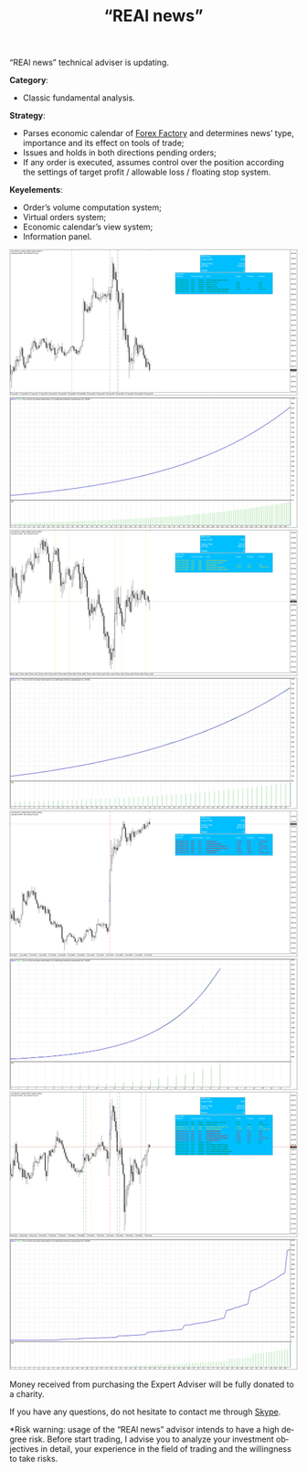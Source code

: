 ﻿---
layout: post-ea

group: News expert adviser
title: '“REAl news”'
meta: REAl news
permalink: en/ea/real_news
logo: real_news.svg

category: ea
order: 4

lang: en
ref: real_news
---

“REAl news” technical adviser is updating.


**Category**:
  - Classic fundamental analysis.

**Strategy**:
  - Parses economic calendar of <a href="https://www.forexfactory.com" target="_blank">Forex Factory</a> and determines news’ type, importance and its effect on tools of trade;
  - Issues and holds in both directions pending orders;
  - If any order is executed, assumes control over the position according the settings of target profit / allowable loss / floating stop system.

**Keyelements**:
  - Order’s volume computation system;
  - Virtual orders system;
  - Economic calendar’s view system;
  - Information panel.


<a data-fancybox="gallery" href="/img/ea/en/1. ENG - XAUUSD (Medium news).png"><img src="/img/ea/en/1. ENG - XAUUSD (Medium news).png" alt=""></a>
<a data-fancybox="gallery" href="/img/ea/en/1. ENG - XAUUSD (Medium chart).png"><img src="/img/ea/en/1. ENG - XAUUSD (Medium chart).png" alt=""></a>
<a data-fancybox="gallery" href="/img/ea/en/2. ENG - XAUUSD (High news).png"><img src="/img/ea/en/2. ENG - XAUUSD (High news).png" alt=""></a>
<a data-fancybox="gallery" href="/img/ea/en/2. ENG - XAUUSD (High chart).png"><img src="/img/ea/en/2. ENG - XAUUSD (High chart).png" alt=""></a>
<a data-fancybox="gallery" href="/img/ea/en/3. ENG - XAUUSD (NFP news).png"><img src="/img/ea/en/3. ENG - XAUUSD (NFP news).png" alt=""></a>
<a data-fancybox="gallery" href="/img/ea/en/3. ENG - XAUUSD (NFP chart).png"><img src="/img/ea/en/3. ENG - XAUUSD (NFP chart).png" alt=""></a>
<a data-fancybox="gallery" href="/img/ea/en/4. ENG - XAUUSD (All news).png"><img src="/img/ea/en/4. ENG - XAUUSD (All news).png" alt=""></a>
<a data-fancybox="gallery" href="/img/ea/en/4. ENG - XAUUSD (All chart).png"><img src="/img/ea/en/4. ENG - XAUUSD (All chart).png" alt=""></a>


<!-- You can find out more about “REAl news” Expert Adviser in the video.

<iframe width="560" height="315" src="https://www.youtube.com/embed/eoHqHGPLqW0" frameborder="0" allowfullscreen></iframe> -->

Money received from purchasing the Expert Adviser will be fully donated to a charity.

If you have any questions, do not hesitate to contact me through <a href="skype:chutkoy89?chat" target="_blank">Skype</a>.

*Risk warning: usage of the “REAl news” advisor intends to have a high degree risk. Before start trading, I advise you to analyze your investment objectives in detail, your experience in the field of trading and the willingness to take risks.


